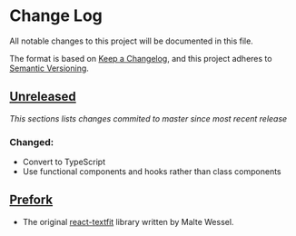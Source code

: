 # Change Log

All notable changes to this project will be documented in this file.

The format is based on [Keep a Changelog](https://keepachangelog.com/en/1.0.0/),
and this project adheres to [Semantic Versioning](https://semver.org/spec/v2.0.0.html).

## [Unreleased](https://github.com/mrewers/react-textfit/compare/prefork...HEAD)

_This sections lists changes commited to master since most recent release_

### Changed:

- Convert to TypeScript
- Use functional components and hooks rather than class components

## [Prefork](https://github.com/mrewers/react-textfit/releases/tag/prefork)

- The original [react-textfit](https://github.com/malte-wessel/react-textfit) library written by Malte Wessel.
